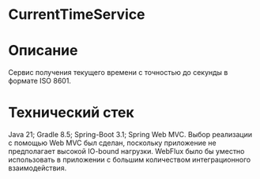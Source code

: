# CurrentTimeService

# Описание
Сервис получения текущего времени с точностью до секунды в формате ISO 8601. 

# Технический стек
Java 21; Gradle 8.5; Spring-Boot 3.1; Spring Web MVC.
Выбор реализации с помощью Web MVC был сделан, поскольку приложение не предполагает высокой IO-bound нагрузки. WebFlux было бы уместно использовать в приложении с большим количеством интеграционного взаимодействия.
